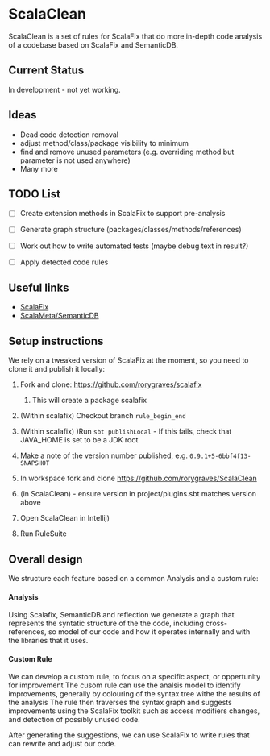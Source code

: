 # ScalaClean

ScalaClean is a set of rules for ScalaFix that do more in-depth code analysis of a codebase 
based on ScalaFix and SemanticDB.

## Current Status

In development - not yet working.

## Ideas

- Dead code detection removal
- adjust method/class/package visibility to minimum
- find and remove unused parameters (e.g. overriding method but parameter is not used anywhere)
- Many more

## TODO List

- [ ] Create extension methods in ScalaFix to support pre-analysis
- [ ] Generate graph structure (packages/classes/methods/references)
- [ ] Work out how to write automated tests (maybe debug text in result?)
- [ ] Apply detected code rules


## Useful links

- [ScalaFix](https://github.com/scalacenter/scalafix)
- [ScalaMeta/SemanticDB](https://scalameta.org/)

## Setup instructions

We rely on a tweaked version of ScalaFix at the moment, so you need to clone it
and publish it locally:

1. Fork and clone: https://github.com/rorygraves/scalafix
    1. This will create a package scalafix
         
1. (Within scalafix) Checkout branch ```rule_begin_end```
1. (Within scalafix) )Run ```sbt publishLocal``` - If this fails, check that JAVA_HOME is set to be a JDK root
1. Make a note of the version number published, e.g. ```0.9.1+5-6bbf4f13-SNAPSHOT```
2. In workspace fork and clone https://github.com/rorygraves/ScalaClean
2. (in ScalaClean)  - ensure version in project/plugins.sbt matches version above
3. Open ScalaClean in Intellij)
4. Run RuleSuite

## Overall design
We structure each feature based on a common Analysis and a custom rule: 

#### Analysis
Using Scalafix, SemanticDB and reflection we generate a graph that represents the syntatic structure of the the code, including cross-references, so  model of our code and how it operates internally and with the libraries that it uses. 
  
#### Custom Rule
We can develop a custom rule, to focus on a specific aspect, or oppertunity for improvement
The cusom rule can use the analsis model to identify improvements, generally by colouring of the syntax tree withe the results of the analysis
The rule then traverses the syntax graph and suggests improvements using the ScalaFix toolkit
such as access modifiers changes, and detection of possibly unused code.

After generating the suggestions, we can use ScalaFix to write rules that can rewrite and adjust our code. 




